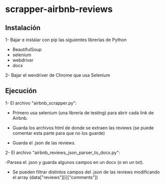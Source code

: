 # scrapper-airbnb-reviews

## Instalación

1- Bajar e instalar con pip las siguientes librerías de Python

- BeautifulSoup
- selenium
- webdriver
- docx

2- Bajar el wevdriver de Chrome que usa Selenium

## Ejecución

1- El archivo "airbnb_scrapper.py":

- Primero usa selenium (una librería de testing) para abrir cada link de Airbnb.
   
- Guarda los archivos html de donde se extraen las reviews (se puede comentar esta parte para que no los guarde)
   
- Guarda el .json de las reviews. 

2- El archivo "airbnb_reviews_json_parser_to_docx.py":

-Parsea el .json y guarda algunos campos en un docx (o en un txt).

- Se pueden filtrar distintos campos del .json de las reviews modificando el array (data["reviews"][i]["comments"])
